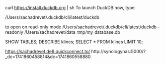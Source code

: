 

curl https://install.duckdb.org | sh
To launch DuckDB now, type

/Users/sachadrevet/.duckdb/cli/latest/duckdb

to open on read-only mode 
/Users/sachadrevet/.duckdb/cli/latest/duckdb -readonly /Users/sachadrevet/data_tmp/my_database.db


SHOW TABLES;
DESCRIBE klines;
SELECT * FROM klines LIMIT 10;



https://sachadrevet.de8.quickconnect.to/
http://synologynas:5000/?_dc=1741860458814&dc=1741860558880
